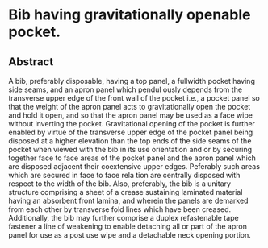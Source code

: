 # Bib having gravitationally openable pocket.

## Abstract
A bib, preferably disposable, having a top panel, a fullwidth pocket having side seams, and an apron panel which pendul ously depends from the transverse upper edge of the front wall of the pocket i.e., a pocket panel so that the weight of the apron panel acts to gravitationally open the pocket and hold it open, and so that the apron panel may be used as a face wipe without inverting the pocket. Gravitational opening of the pocket is further enabled by virtue of the transverse upper edge of the pocket panel being disposed at a higher elevation than the top ends of the side seams of the pocket when viewed with the bib in its use orientation and or by securing together face to face areas of the pocket panel and the apron panel which are disposed adjacent their coextensive upper edges. Peferably such areas which are secured in face to face rela tion are centrally disposed with respect to the width of the bib. Also, preferably, the bib is a unitary structure comprising a sheet of a crease sustaining laminated material having an absorbent front lamina, and wherein the panels are demarked from each other by transverse fold lines which have been creased. Additionally, the bib may further comprise a duplex refastenable tape fastener a line of weakening to enable detaching all or part of the apron panel for use as a post use wipe and a detachable neck opening portion.